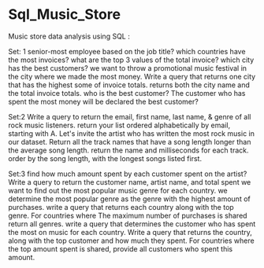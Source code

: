# Sql_Music_Store
Music store data analysis using SQL :


Set: 1
senior-most employee based on the job title?
which countries have the most invoices?
what are the top 3 values of the total invoice?
which city has the best customers? we want to throw a promotional music festival in the city where we made the most money. Write a query that returns one city that has the highest some of invoice totals.
returns both the city name and the total invoice totals.
who is the best customer? The customer who has spent the most money will be declared the best customer?


Set:2
Write a query to return the email, first name, last name, & genre of all rock music listeners. return your list ordered alphabetically by email, starting with A.
Let's invite the artist who has written the most rock music in our dataset. 
Return all the track names that have a song length longer than the average song length.
return the name and milliseconds for each track. order by the song length, with the longest songs listed first.


Set:3
find how much amount spent by each customer spent on the artist? Write a query to return the customer name, artist name, and total spent
we want to find out the most popular music genre for each country. we determine the most popular genre as the genre with the highest amount of purchases. write a query that returns each country along with the top genre. For countries where
The maximum number of purchases is shared return all genres.
write a query that determines the customer who has spent the most on music for each country. Write a query that returns the country, along with the top customer and how much they spent. For countries where the top amount spent is shared, provide all customers who spent this amount.
